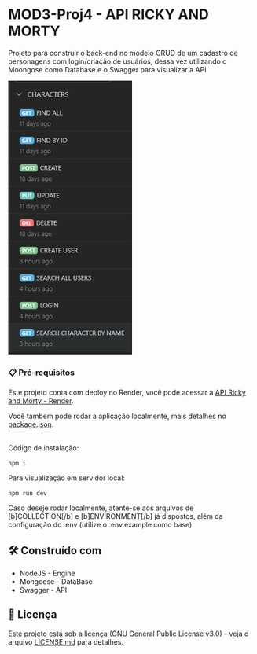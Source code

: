 # MOD3-Proj4 - API RICKY AND MORTY

Projeto para construir o back-end no modelo CRUD de um cadastro de personagens com login/criação de usuários, dessa vez utilizando o Moongose como Database e o Swagger para visualizar a API

<img src="https://github.com/leotinoco7/BLUE/blob/main/Modulo_3/spa-twitterclone-main/routes.jpg?raw=true">
    
### 📋 Pré-requisitos

Este projeto conta com deploy no Render, você pode acessar a [API Ricky and Morty - Render](https://proj4-api.onrender.com/api-docs).

Você tambem pode rodar a aplicação localmente, mais detalhes no [package.json](https://github.com/leotinoco7/MOD3-Proj4_backend/blob/main/package.json). <br><br>

Código de instalação:

```
npm i
```

Para visualização em servidor local:

```
npm run dev
```

Caso deseje rodar localmente, atente-se aos arquivos de [b]COLLECTION[/b] e [b]ENVIRONMENT[/b] já dispostos, além da configuração do .env (utilize o .env.example como base)


## 🛠️ Construído com

- NodeJS - Engine
- Mongoose - DataBase
- Swagger - API

## 📄 Licença

Este projeto está sob a licença (GNU General Public License v3.0) - veja o arquivo [LICENSE.md](https://github.com/leotinoco7/MOD3-Proj4_backend/blob/main/LICENSE) para detalhes.
